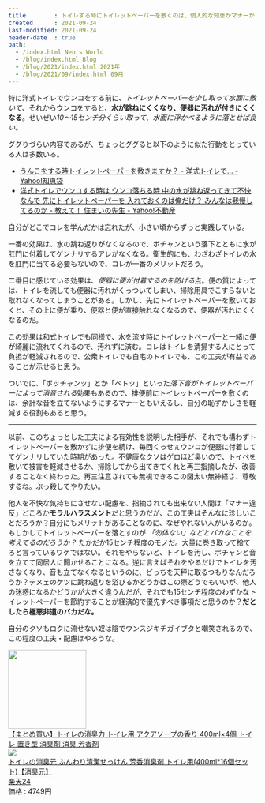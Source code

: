 ```yaml
---
title        : トイレする時にトイレットペーパーを敷くのは、個人的な知恵かマナーか
created      : 2021-09-24
last-modified: 2021-09-24
header-date  : true
path:
  - /index.html Neo's World
  - /blog/index.html Blog
  - /blog/2021/index.html 2021年
  - /blog/2021/09/index.html 09月
---
```


特に洋式トイレでウンコをする前に、*トイレットペーパーを少し取って水面に敷いて*、それからウンコをすると、**水が跳ねにくくなり、便器に汚れが付きにくくなる**。せいぜい*10～15センチ分くらい取って、水面に浮かべるように落とせば良い。*

ググりづらい内容であるが、ちょっとググると以下のように似た行動をとっている人は多数いる。

- [うんこをする時トイレットペーパーを敷きますか？ - 洋式トイレで... - Yahoo!知恵袋](https://detail.chiebukuro.yahoo.co.jp/qa/question_detail/q1242003702)
- [洋式トイレでウンコする時は ウンコ落ちる時 中の水が跳ね返ってきて不快なんで 先にトイレットペーパーを 入れておくのは俺だけ？ みんなは我慢してるのか - 教えて！ 住まいの先生 - Yahoo!不動産](https://realestate.yahoo.co.jp/knowledge/chiebukuro/detail/1155526611/)

自分がどこでコレを学んだかは忘れたが、小さい頃からずっと実践している。

一番の効果は、水の跳ね返りがなくなるので、ボチャンという落下とともに水が肛門に付着してゲンナリするアレがなくなる。衛生的にも、わざわざトイレの水を肛門に当てる必要もないので、コレが一番のメリットだろう。

二番目に感じている効果は、*便器に便が付着するのを防げる*点。便の質によっては、トイレを流しても便器に汚れがくっついてしまい、掃除用具でこすらないと取れなくなってしまうことがある。しかし、先にトイレットペーパーを敷いておくと、その上に便が乗り、便器と便が直接触れなくなるので、便器が汚れにくくなるのだ。

この効果は和式トイレでも同様で、水を流す時にトイレットペーパーと一緒に便が綺麗に流れてくれるので、汚れずに済む。コレはトイレを清掃する人にとって負担が軽減されるので、公衆トイレでも自宅のトイレでも、この工夫が有益であることが示せると思う。

ついでに、「ボッチャンッ」とか「ベトッ」といった*落下音がトイレットペーパーによって消音される*効果もあるので、排便前にトイレットペーパーを敷くのは、余計な音を立てないようにするマナーともいえるし、自分の恥ずかしさを軽減する役割もあると思う。

-----

以前、このちょっとした工夫による有効性を説明した相手が、それでも構わずトイレットペーパーを敷かずに排便を続け、毎回くっせぇウンコが便器に付着しててゲンナリしていた時期があった。不健康なクソはゲロほど臭いので、トイペを敷いて被害を軽減させるか、掃除してから出てきてくれと再三指摘したが、改善することなく終わった。再三注意されても無視できるこの図太い無神経さ、尊敬するね。ぶっ殺してやりたい。

他人を不快な気持ちにさせない配慮を、指摘されても出来ない人間は「マナー違反」どころか**モラルハラスメント**だと思うのだが、この工夫はそんなに珍しいことだろうか？自分にもメリットがあることなのに、なぜやれない人がいるのか。もしかしてトイレットペーパーを落とすのが *「勿体ない」などとバカなことを考えてるのだろうか？* たかだか15センチ程度のモノだ。大量に巻き取って捨てろと言っているワケではない。それをやらないと、トイレを汚し、ボチャンと音を立てて同居人に聞かせることになる。逆に言えばそれをやるだけでトイレを汚さなくなり、音も立てなくなるというのに、どっちを天秤に取るつもりなんだろうか？テメェのケツに跳ね返りを浴びるかどうかはこの際どうでもいいが、他人の迷惑になるかどうかが大きく違うんだが、それでも15センチ程度のわずかなトイレットペーパーを節約することが経済的で優先すべき事項だと思うのか？**だとしたら極悪非道のバカだな。**

自分のクソもロクに流せない奴は陰でウンスジキチガイブタと嘲笑されるので、この程度の工夫・配慮はやろうな。

<div class="ad-amazon">
  <div class="ad-amazon-image">
    <a href="https://www.amazon.co.jp/dp/B0821HTF9T?tag=neos21-22&amp;linkCode=osi&amp;th=1&amp;psc=1">
      <img src="https://m.media-amazon.com/images/I/616+aFIgPgS._SL160_.jpg" width="158" height="160">
    </a>
  </div>
  <div class="ad-amazon-info">
    <div class="ad-amazon-title">
      <a href="https://www.amazon.co.jp/dp/B0821HTF9T?tag=neos21-22&amp;linkCode=osi&amp;th=1&amp;psc=1">【まとめ買い】トイレの消臭力 トイレ用 アクアソープの香り 400ml×4個 トイレ 置き型 消臭剤 消臭 芳香剤</a>
    </div>
  </div>
</div>

<div class="ad-rakuten">
  <div class="ad-rakuten-image">
    <a href="https://hb.afl.rakuten.co.jp/hgc/g00r1362.waxyc7f9.g00r1362.waxyd0bd/?pc=https%3A%2F%2Fitem.rakuten.co.jp%2Frakuten24%2F75667%2F&amp;m=http%3A%2F%2Fm.rakuten.co.jp%2Frakuten24%2Fi%2F10946885%2F">
      <img src="https://thumbnail.image.rakuten.co.jp/@0_mall/rakuten24/cabinet/667/75667.jpg?_ex=128x128">
    </a>
  </div>
  <div class="ad-rakuten-info">
    <div class="ad-rakuten-title">
      <a href="https://hb.afl.rakuten.co.jp/hgc/g00r1362.waxyc7f9.g00r1362.waxyd0bd/?pc=https%3A%2F%2Fitem.rakuten.co.jp%2Frakuten24%2F75667%2F&amp;m=http%3A%2F%2Fm.rakuten.co.jp%2Frakuten24%2Fi%2F10946885%2F">トイレの消臭元 ふんわり清潔せっけん 芳香消臭剤 トイレ用(400ml*16個セット)【消臭元】</a>
    </div>
    <div class="ad-rakuten-shop">
      <a href="https://hb.afl.rakuten.co.jp/hgc/g00r1362.waxyc7f9.g00r1362.waxyd0bd/?pc=https%3A%2F%2Fwww.rakuten.co.jp%2Frakuten24%2F&amp;m=http%3A%2F%2Fm.rakuten.co.jp%2Frakuten24%2F">楽天24</a>
    </div>
    <div class="ad-rakuten-price">価格 : 4749円</div>
  </div>
</div>
